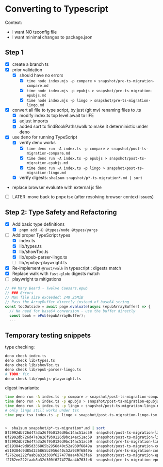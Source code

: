 # Converting to Typescript

Context:

- I want NO tsconfig file
- I want minimal changes to package.json

## Step 1

- [x] create a branch ts
- [x] prior validation
  - [x] should have no errors
    - [x] `time node index.mjs -p compare > snapshot/pre-ts-migration-compare.md`
    - [x] `time node index.mjs -p epubjs > snapshot/pre-ts-migration-epubjs.md`
    - [x] `time node index.mjs -p lingo > snapshot/pre-ts-migration-lingo.md`
- [x] convert all file to type script, by just (git mv) renaming files to .ts
  - [x] modify index.ts top level await to IIFE
  - [x] adjust imports
  - [x] added sort to findBookPaths/walk to make it deterministic under deno
- [x] use deno for running TypeScript
  - [x] verify deno works
    - [x] `time deno run -A index.ts -p compare > snapshot/post-ts-migration-compare.md`
    - [x] `time deno run -A index.ts -p epubjs > snapshot/post-ts-migration-epubjs.md`
    - [x] `time deno run -A index.ts -p lingo > snapshot/post-ts-migration-lingo.md`
  - [x] verify digests: `sha1sum snapshot/p*-ts-migration*.md | sort`
- replace browser evaluate with external js file
- [ ] LATER: move back to pnpx tsx (after resolving browser context issues)

## Step 2: Type Safety and Refactoring

- [x] Add basic type definitions
  - [x] `pnpm add -D @types/node @types/yargs`
- [ ] Add proper TypeScript types
  - [x] index.ts
  - [x] lib/types.ts
  - [x] lib/showToc.ts
  - [x] lib/epub-parser-lingo.ts
  - [ ] lib/epubjs-playwright.ts
- [x] Re-implement `@root/walk` in typescript : digests match
- [x] Replace walk with `fast-glob`: digests match
- [ ] playwright ts mitigations

```js
// ## Mary Beard - Twelve Caesars.epub
// ### Errors
// Max file size exceeded: 248.25MiB
// Pass the ArrayBuffer directly instead of base64 string
const tocOutside = await page.evaluate(async (epubArrayBuffer) => {
  // No need for base64 conversion - use the buffer directly
  const book = ePub(epubArrayBuffer);
  ...
```

## Temporary testing snippets

type checking:

```bash
deno check index.ts
deno check lib/types.ts
deno check lib/showToc.ts
deno check lib/epub-parser-lingo.ts
# TODO: fix
deno check lib/epubjs-playwright.ts
```

digest invariants:

```bash
time deno run -A index.ts -p compare > snapshot/post-ts-migration-compare.md # 697.771s
time deno run -A index.ts -p epubjs > snapshot/post-ts-migration-epubjs.md # 200.668s
time deno run -A index.ts -p lingo > snapshot/post-ts-migration-lingo.md # 474.263s
# only lingo still works under tsx
time pnpx tsx index.ts -p lingo > snapshot/post-ts-migration-lingo-tsx.md # 107.413s


>  sha1sum snapshot/p*-ts-migration*.md | sort
8f2992db726d47a3a26f9b0126d9bc14ac51ac59  snapshot/post-ts-migration-lingo-tsx.md
8f2992db726d47a3a26f9b0126d9bc14ac51ac59  snapshot/post-ts-migration-lingo.md
8f2992db726d47a3a26f9b0126d9bc14ac51ac59  snapshot/pre-ts-migration-lingo.md
e519384c9d85d336865b2956d40c52a939f6849a  snapshot/post-ts-migration-compare.md
e519384c9d85d336865b2956d40c52a939f6849a  snapshot/pre-ts-migration-compare.md
f2762ee222faab8a32d300f6274778aa4b763fe6  snapshot/post-ts-migration-epubjs.md
f2762ee222faab8a32d300f6274778aa4b763fe6  snapshot/pre-ts-migration-epubjs.md
```

